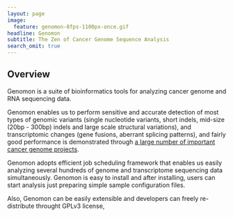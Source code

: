 ```yaml
---
layout: page
image:
  feature: genomon-8fps-1100px-once.gif
headline: Genomon 
subtitle: The Zen of Cancer Genome Sequence Analysis 
search_omit: true
---
```


Overview
--------

Genomon is a suite of bioinformatics tools for analyzing cancer genome and RNA sequencing data.

Genomon enables us to perform sensitive and accurate detection of most types of genomic variants
(single nucleotide variants, short indels, mid-size (20bp - 300bp) indels and large scale structural variations),
and transcriptomic changes (gene fusions, aberrant splicing patterns),
and fairly good performance is demonstrated 
through [a large number of important cancer genome projects](http://www.ncbi.nlm.nih.gov/pubmed?term=(Ogawa%2C%20Seishi%5BAuthor%5D)%20AND%20Miyano%2C%20Satoru%5BAuthor%5D).


Genomon adopts efficient job scheduling framework that enables us easily analyzing several hundreds of 
genome and transcriptome sequencing data simultaneously.
Genomon is easy to install and after installing, 
users can start analysis just preparing simple sample configuration files.

Also, Genomon can be easily extensible and developers can freely re-distribute throught GPLv3 license,

